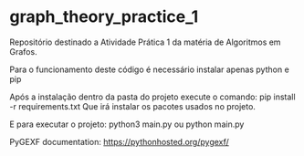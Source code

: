 # graph_theory_practice_1
Repositório destinado a Atividade Prática 1 da matéria de Algoritmos em Grafos.

Para o funcionamento deste código é necessário instalar apenas python e pip

Após a instalação dentro da pasta do projeto execute o comando: pip install -r requirements.txt Que irá instalar os pacotes usados no projeto.

E para executar o projeto: python3 main.py ou python main.py

PyGEXF documentation: https://pythonhosted.org/pygexf/